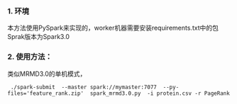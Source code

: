 ### 1. 环境

本方法使用PySpark来实现的，worker机器需要安装requirements.txt中的包 
Sprak版本为Spark3.0

### 2. 使用方法：
类似MRMD3.0的单机模式，
```
 ./spark-submit  --master spark://mymaster:7077  --py-files='feature_rank.zip'  spark_mrmd3.0.py  -i protein.csv -r PageRank
```
